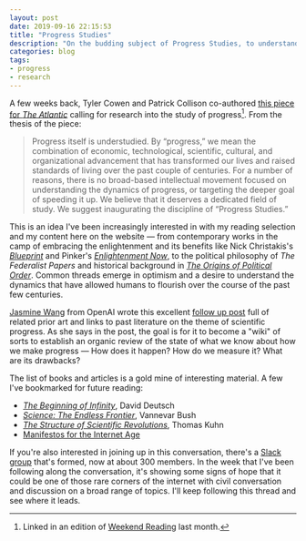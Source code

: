 ```yaml
---
layout: post
date: 2019-09-16 22:15:53
title: "Progress Studies"
description: "On the budding subject of Progress Studies, to understand better how society makes advances in science and technology."
categories: blog
tags:
- progress
- research
---
```


A few weeks back, Tyler Cowen and Patrick Collison co-authored [this piece for _The Atlantic_](https://www.theatlantic.com/science/archive/2019/07/we-need-new-science-progress/594946/ "We Need a New Science of Progress") calling for research into the study of progress[^progress]. From the thesis of the piece:

> Progress itself is understudied. By “progress,” we mean the combination of economic, technological, scientific, cultural, and organizational advancement that has transformed our lives and raised standards of living over the past couple of centuries. For a number of reasons, there is no broad-based intellectual movement focused on understanding the dynamics of progress, or targeting the deeper goal of speeding it up. We believe that it deserves a dedicated field of study. We suggest inaugurating the discipline of “Progress Studies.”

This is an idea I've been increasingly interested in with my reading selection and my content here on the website — from contemporary works in the camp of embracing the enlightenment and its benefits like Nick Christakis's _[Blueprint](/books/christakis-blueprint/ "Blueprint")_ and Pinker's _[Enlightenment Now](/books/pinker-enlightenment-now/ "Enlightenment Now")_, to the political philosophy of _The Federalist Papers_ and historical background in _[The Origins of Political Order](/books/fukuyama-the-origins-of-political-order/ "The Origins of Political Order")_. Common threads emerge in optimism and a desire to understand the dynamics that have allowed humans to flourish over the course of the past few centuries.

[Jasmine Wang](https://twitter.com/j_asminewang "Jasmine Wang on Twitter") from OpenAI wrote this excellent [follow up post](https://jasminew.me/post/progress/ "Progress Studies") full of related prior art and links to past literature on the theme of scientific progress. As she says in the post, the goal is for it to become a "wiki" of sorts to establish an organic review of the state of what we know about how we make progress — How does it happen? How do we measure it? What are its drawbacks?

The list of books and articles is a gold mine of interesting material. A few I've bookmarked for future reading:

* _[The Beginning of Infinity](https://www.goodreads.com/book/show/10483171-the-beginning-of-infinity "The Beginning of Infinity")_, David Deutsch
* _[Science: The Endless Frontier](https://www.nsf.gov/od/lpa/nsf50/vbush1945.htm "Science: The Endless Frontier")_, Vannevar Bush
* _[The Structure of Scientific Revolutions](https://www.goodreads.com/book/show/61539.The_Structure_of_Scientific_Revolutions "The Structure of Scientific Revolutions")_, Thomas Kuhn
* [Manifestos for the Internet Age](https://github.com/greyscalepress/manifestos/tree/master/content/manifestos "Manifestos for the Internet Age")

If you're also interested in joining up in this conversation, there's a [Slack group](https://twitter.com/j_asminewang/status/1165832782649544704 "Progress Studies Slack") that's formed, now at about 300 members. In the week that I've been following along the conversation, it's showing some signs of hope that it could be one of those rare corners of the internet with civil conversation and discussion on a broad range of topics. I'll keep following this thread and see where it leads.

[^progress]: Linked in an edition of [Weekend Reading](/post/weekend-reading-nvultra-progress-and-commaai/ "Weekend Reading: nvUltra, Progress Studies, and Comma.ai") last month.
